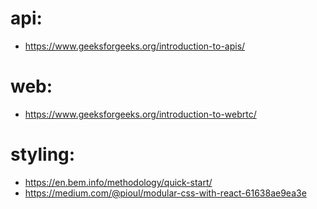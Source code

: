 # api:
- https://www.geeksforgeeks.org/introduction-to-apis/

# web:
- https://www.geeksforgeeks.org/introduction-to-webrtc/

# styling:
- https://en.bem.info/methodology/quick-start/
- https://medium.com/@pioul/modular-css-with-react-61638ae9ea3e